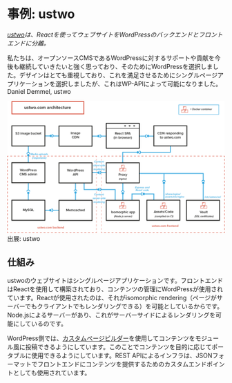 # 事例: ustwo

*[ustwo](http://ustwo.com)は、Reactを使ってウェブサイトをWordPressのバックエンドとフロントエンドに分離。*

私たちは、オープンソースCMSであるWordPressに対するサポートや貢献を今後も継続していきたいと強く思っており、そのためにWordPressを選択しました。デザインはとても重視しており、これを満足させるためにシングルページアプリケーションを選択しましたが、これはWP-APIによって可能になりました。
Daniel Demmel, ustwo

![ustwoの仕組み](images/ustwo-architecture.png)
出展: ustwo

## 仕組み

ustwoのウェブサイトはシングルページアプリケーションです。フロントエンドはReactを使用して構築されており、コンテンツの管理にWordPressが使用されています。Reactが使用されたのは、それがisomorphic rendering（ページがサーバーでもクライアントでもレンダリングできる）を可能としているからです。Node.jsによるサーバーがあり、これがサーバーサイドによるレンダリングを可能にしているのです。

WordPress側では、[カスタムページビルダー](https://github.com/mattheu/modular-page-builder)を使用してコンテンツをモジュール風に投稿できるようにしています。このことでコンテンツを目的に応じてポータブルに使用できるようにしています。REST APIによるインフラは、JSONフォーマットでフロントエンドにコンテンツを提供するためのカスタムエンドポイントとしても使用されています。
